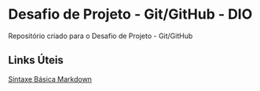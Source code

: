 # Desafio de Projeto - Git/GitHub - DIO
Repositório criado para o Desafio de Projeto - Git/GitHub

## Links Úteis
[Sintaxe Básica Markdown](https://www.markdownguide.org/basic-syntax/)
